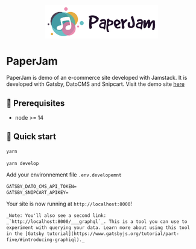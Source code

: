 <p align="center">
  <a href="https://paperjam.henaff.io">
    <img alt="Paperjam" src="./src/images/logo.png" width="300" />
  </a>
</p>

# PaperJam

PaperJam is demo of an e-commerce site developed with Jamstack.  It is developed with Gatsby, DatoCMS and Snipcart. 
Visit the demo site [here](https://paperjam.henaff.io?source=github)

## 🌱 Prerequisites

* node >= 14

## 🚀 Quick start

```shell
yarn 

yarn develop 
```

Add your environnement file `.env.developemnt`
```
GATSBY_DATO_CMS_API_TOKEN=
GATSBY_SNIPCART_APIKEY=

```

Your site is now running at `http://localhost:8000`!

    _Note: You'll also see a second link: _`http://localhost:8000/___graphql`_. This is a tool you can use to experiment with querying your data. Learn more about using this tool in the [Gatsby tutorial](https://www.gatsbyjs.org/tutorial/part-five/#introducing-graphiql)._
